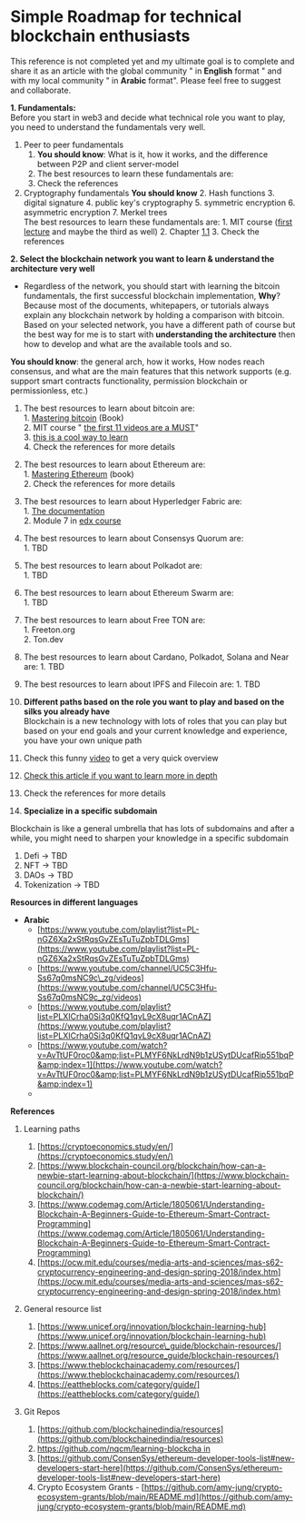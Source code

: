 # Simple Roadmap for technical blockchain enthusiasts

This reference is not completed yet and my ultimate goal is to complete and share it as an article with the global community &quot; in **English** format &quot; and with my local community &quot; in **Arabic** format&quot;. Please feel free to suggest and collaborate.

**1. Fundamentals:**  
Before you start in web3 and decide what technical role you want to play, you need to understand the fundamentals very well.
1. Peer to peer fundamentals 
    1. **You should know**: What is it, how it works, and the difference between P2P and client server-model
    2. The best resources to learn these fundamentals are:
      1. Check the references
2. Cryptography fundamentals
   **You should know** 
    2. Hash functions
    3. digital signature
    4. public key's cryptography
    5. symmetric encryption
    6. asymmetric encryption
    7. Merkel trees  
   The best resources to learn these fundamentals are:
       1. MIT course ([first lecture](https://www.youtube.com/watch?v=IJquEYhiq_U&amp;list=PLUl4u3cNGP61KHzhg3JIJdK08JLSlcLId&amp;index=1) and maybe the third as well)
       2. Chapter [1.1](https://cryptoeconomics.study/docs/en/sync/getting-started-course-overview)
       3. Check the references  

**2. Select the blockchain network you want to learn &amp; understand the architecture very well**

* Regardless of the network, you should start with learning the bitcoin fundamentals, the first successful blockchain implementation, **Why**? Because most of the documents, whitepapers, or tutorials always explain any blockchain network by holding a comparison with bitcoin. Based on your selected network, you have a different path of course but the best way for me is to start with **understanding the architecture** then how to develop and what are the available tools and so.

**You should know**: the general arch, how it works, How nodes reach consensus, and what are the main features that this network supports (e.g. support smart contracts functionality, permission blockchain or permissionless, etc.)

  1. The best resources to learn about bitcoin are:  
    1. [Mastering bitcoin](https://github.com/bitcoinbook/bitcoinbook) (Book)  
    2. MIT course &quot; [the first 11 videos are a MUST](https://www.youtube.com/watch?v=IJquEYhiq_U&amp;list=PLUl4u3cNGP61KHzhg3JIJdK08JLSlcLId&amp;index=1)&quot;  
    3. [this is a cool way to learn](https://cryptoeconomics.study/docs/en/sync/getting-started-course-overview)  
    4. Check the references for more details  

  2. The best resources to learn about Ethereum are:  
    1. [Mastering Ethereum](https://github.com/ethereumbook/ethereumbook) (book)  
    2. Check the references for more details 
  3. The best resources to learn about Hyperledger Fabric are:  
    1. [The documentation](https://hyperledger-fabric.readthedocs.io/en/v1.0.5/?fbclid=IwAR1hpDfbaqg5RKCOu00YRIGGgx82miIwuahEV8EW9fkdufXspSuQzGNUmzQ)  
    2. Module 7 in [edx course](https://l.facebook.com/l.php?u=https%3A%2F%2Fcourses.edx.org%2Fcourses%2Fcourse-v1%3ALinuxFoundationX%2BLFS171x%2B3T2017%2Fcourse%2F%3Ffbclid%3DIwAR3p1ZYUNPj9wX0OFwo82-q4vBHuzBSOqwvqwPyOPaerO4QnFkRRFhjoBuM&amp;h=AT0M6kTMvcWBbAQclV73fzPfzEpISbWuTr012huHiCrgpgfus5EHHbaaP1UoUeFjFHBzt0cY0yaZmb3BfjL6H-vLZw5SYyUxTjdZBNFb-HfIj0_iN3UPvWwcTQ)  
  4. The best resources to learn about Consensys Quorum are:  
    1. TBD
  5. The best resources to learn about Polkadot are:  
    1. TBD
  6. The best resources to learn about Ethereum Swarm are:  
    1. TBD
  7. The best resources to learn about Free TON are:  
    1. Freeton.org  
    2. Ton.dev  
  8. The best resources to learn about Cardano, Polkadot, Solana and Near are:
    1. TBD
  9. The best resources to learn about IPFS and Filecoin are:
    1. TBD
  10. **Different paths based on the role you want to play and based on the silks you already have**  
 Blockchain is a new technology with lots of roles that you can play but based on your end goals and your current knowledge and experience, you have your own unique path
  11. Check this funny [video](https://www.youtube.com/watch?v=J7cv8vljQ4s&amp;feature=youtu.be) to get a very quick overview
  12. [Check this article if you want to learn more in depth](https://medium.com/coinmonks/to-be-a-blockchain-developer-or-to-be-dapps-developer-fe6618f44dd1)
  13. Check the references for more details
  14. **Specialize in a specific subdomain**

Blockchain is like a general umbrella that has lots of subdomains and after a while, you might need to sharpen your knowledge in a specific subdomain

  1. Defi → TBD
  2. NFT → TBD
  3. DAOs → TBD
  4. Tokenization → TBD

**Resources in different languages**

- **Arabic**
  - [https://www.youtube.com/playlist?list=PL-nGZ6Xa2xStRqsGvZEsTuTuZpbTDLGms](https://www.youtube.com/playlist?list=PL-nGZ6Xa2xStRqsGvZEsTuTuZpbTDLGms)
  - [https://www.youtube.com/channel/UC5C3Hfu-Ss67q0msNC9c\_zg/videos](https://www.youtube.com/channel/UC5C3Hfu-Ss67q0msNC9c_zg/videos)
  - [https://www.youtube.com/playlist?list=PLXICrha0Si3q0KfQ1qvL9cX8uqr1ACnAZ](https://www.youtube.com/playlist?list=PLXICrha0Si3q0KfQ1qvL9cX8uqr1ACnAZ)
  - [https://www.youtube.com/watch?v=AvTtUF0roc0&amp;list=PLMYF6NkLrdN9b1zUSytDUcafRip551bqP&amp;index=1](https://www.youtube.com/watch?v=AvTtUF0roc0&amp;list=PLMYF6NkLrdN9b1zUSytDUcafRip551bqP&amp;index=1)
  -

**References**

1. Learning paths  
   1. [https://cryptoeconomics.study/en/](https://cryptoeconomics.study/en/)
   2. [https://www.blockchain-council.org/blockchain/how-can-a-newbie-start-learning-about-blockchain/](https://www.blockchain-council.org/blockchain/how-can-a-newbie-start-learning-about-blockchain/)
   3. [https://www.codemag.com/Article/1805061/Understanding-Blockchain-A-Beginners-Guide-to-Ethereum-Smart-Contract-Programming](https://www.codemag.com/Article/1805061/Understanding-Blockchain-A-Beginners-Guide-to-Ethereum-Smart-Contract-Programming)
   4. [https://ocw.mit.edu/courses/media-arts-and-sciences/mas-s62-cryptocurrency-engineering-and-design-spring-2018/index.htm](https://ocw.mit.edu/courses/media-arts-and-sciences/mas-s62-cryptocurrency-engineering-and-design-spring-2018/index.htm)
2. General resource list
   1. [https://www.unicef.org/innovation/blockchain-learning-hub](https://www.unicef.org/innovation/blockchain-learning-hub)
   2. [https://www.aallnet.org/resource\_guide/blockchain-resources/](https://www.aallnet.org/resource_guide/blockchain-resources/)
   3. [https://www.theblockchainacademy.com/resources/](https://www.theblockchainacademy.com/resources/)
   4. [https://eattheblocks.com/category/guide/](https://eattheblocks.com/category/guide/)

3. Git Repos
   1. [https://github.com/blockchainedindia/resources](https://github.com/blockchainedindia/resources)
   2. [https://github.com/nqcm/learning-blockcha in](https://github.com/nqcm/learning-blockchain)
   3. [https://github.com/ConsenSys/ethereum-developer-tools-list#new-developers-start-here](https://github.com/ConsenSys/ethereum-developer-tools-list#new-developers-start-here)
   4. Crypto Ecosystem Grants - [https://github.com/amy-jung/crypto-ecosystem-grants/blob/main/README.md](https://github.com/amy-jung/crypto-ecosystem-grants/blob/main/README.md)
